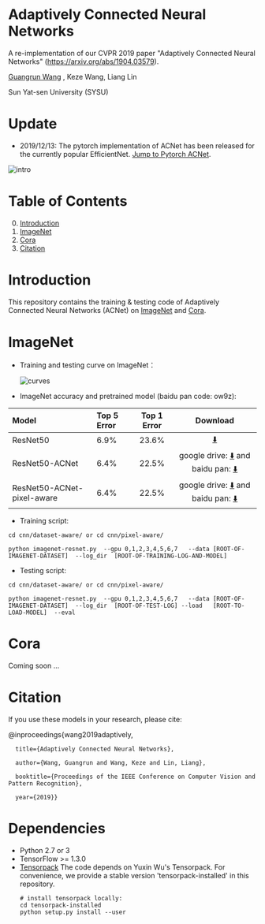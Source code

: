 # Adaptively Connected Neural Networks
A re-implementation of our CVPR 2019 paper "Adaptively Connected Neural Networks" (https://arxiv.org/abs/1904.03579).

[Guangrun Wang](https://wanggrun.github.io/) , Keze Wang, Liang Lin

Sun Yat-sen University (SYSU)


# Update

- 2019/12/13: The pytorch implementation of ACNet has been released for the currently popular EfficientNet. [Jump to Pytorch ACNet](https://github.com/wanggrun/Adaptively-Connected-Neural-Networks-Pytorch).




![intro](https://github.com/wanggrun/Adaptively-Connected-Neural-Networks/blob/master/intro.jpg)






# Table of Contents
0. [Introduction](#introduction)
0. [ImageNet](#imagenet)
0. [Cora](#cora)
0. [Citation](#citation)

# Introduction

This repository contains the training & testing code of Adaptively Connected Neural Networks (ACNet) on [ImageNet](http://image-net.org/challenges/LSVRC/2015/) and [Cora](http://linqs.cs.umd.edu/projects/projects/lbc/). 


# ImageNet

+ Training and testing curve on ImageNet：



   ![curves](https://github.com/wanggrun/Adaptively-Connected-Neural-Networks/blob/master/error.jpg)
	   
	   
	   
	   
	   
	   
	   

+ ImageNet accuracy and pretrained model (baidu pan code: ow9z):

| Model            | Top 5 Error | Top 1 Error | Download                                                                          |
|:-----------------|:------------|:-----------:|:---------------------------------------------------------------------------------:|
| ResNet50         | 6.9%       | 23.6%      | [:arrow_down:](http://models.tensorpack.com/ResNet/ImageNet-ResNet50.npz)         |
| ResNet50-ACNet   | 6.4%       | 22.5%      | google drive: [:arrow_down:](https://drive.google.com/open?id=1M0Nb6IKiGdlHy8hOOG_Rcbh861Ve1OeE)   and baidu pan: [:arrow_down:](https://pan.baidu.com/s/1KoaBmK_dr35zkmXXDlyDdA)   |
| ResNet50-ACNet-pixel-aware| 6.4% | 22.5%   | google drive: [:arrow_down:](https://drive.google.com/open?id=1OTV-LFX1VrCxRIHju036uNkNz0aJBhGJ)   and baidu pan: [:arrow_down:](https://pan.baidu.com/s/1KoaBmK_dr35zkmXXDlyDdA)     |


+ Training script:
```
cd cnn/dataset-aware/ or cd cnn/pixel-aware/

python imagenet-resnet.py  --gpu 0,1,2,3,4,5,6,7   --data [ROOT-OF-IMAGENET-DATASET]  --log_dir  [ROOT-OF-TRAINING-LOG-AND-MODEL] 
```

+ Testing script:
```
cd cnn/dataset-aware/ or cd cnn/pixel-aware/

python imagenet-resnet.py  --gpu 0,1,2,3,4,5,6,7   --data [ROOT-OF-IMAGENET-DATASET]  --log_dir  [ROOT-OF-TEST-LOG] --load   [ROOT-TO-LOAD-MODEL]  --eval
```

# Cora

Coming soon ...

# Citation

If you use these models in your research, please cite:

@inproceedings{wang2019adaptively,
  
      title={Adaptively Connected Neural Networks},
  
      author={Wang, Guangrun and Wang, Keze and Lin, Liang},
  
      booktitle={Proceedings of the IEEE Conference on Computer Vision and Pattern Recognition},
  
      year={2019}}
      

# Dependencies
+ Python 2.7 or 3
+ TensorFlow >= 1.3.0
+ [Tensorpack](https://github.com/ppwwyyxx/tensorpack)
   The code depends on Yuxin Wu's Tensorpack. For convenience, we provide a stable version 'tensorpack-installed' in this repository. 
   ```
   # install tensorpack locally:
   cd tensorpack-installed
   python setup.py install --user
   ```
